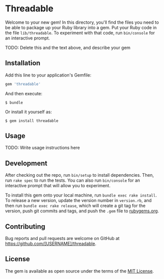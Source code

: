 # Threadable

Welcome to your new gem! In this directory, you'll find the files you need to be able to package up your Ruby library into a gem. Put your Ruby code in the file `lib/threadable`. To experiment with that code, run `bin/console` for an interactive prompt.

TODO: Delete this and the text above, and describe your gem

## Installation

Add this line to your application's Gemfile:

```ruby
gem 'threadable'
```

And then execute:

    $ bundle

Or install it yourself as:

    $ gem install threadable

## Usage

TODO: Write usage instructions here

## Development

After checking out the repo, run `bin/setup` to install dependencies. Then, run `rake spec` to run the tests. You can also run `bin/console` for an interactive prompt that will allow you to experiment.

To install this gem onto your local machine, run `bundle exec rake install`. To release a new version, update the version number in `version.rb`, and then run `bundle exec rake release`, which will create a git tag for the version, push git commits and tags, and push the `.gem` file to [rubygems.org](https://rubygems.org).

## Contributing

Bug reports and pull requests are welcome on GitHub at https://github.com/[USERNAME]/threadable.

## License

The gem is available as open source under the terms of the [MIT License](https://opensource.org/licenses/MIT).

